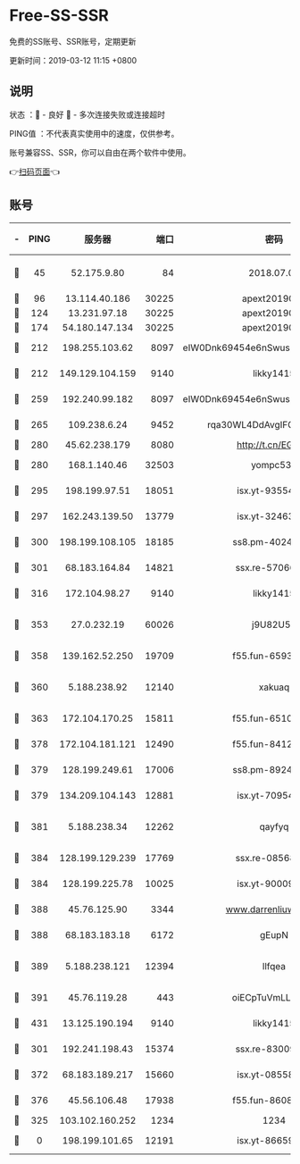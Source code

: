 # Free-SS-SSR

免费的SS账号、SSR账号，定期更新

更新时间：2019-03-12 11:15 +0800

## 说明

状态     ：🙂 - 良好 🙁 - 多次连接失败或连接超时

PING值   ：不代表真实使用中的速度，仅供参考。

账号兼容SS、SSR，你可以自由在两个软件中使用。

👉[扫码页面](https://liesauer.github.io/Free-SS-SSR/)👈

## 账号

|-|PING|服务器|端口|密码|加密方式|区域|
|:----:|:----:|:-----:|-----:|:----:|:----:|:----:|
|🙂|45|52.175.9.80|84|2018.07.07|chacha20-ietf-poly1305|HK|
|🙂|96|13.114.40.186|30225|apext2019006|chacha20|JP|
|🙂|124|13.231.97.18|30225|apext2019006|chacha20|JP|
|🙂|174|54.180.147.134|30225|apext2019006|chacha20|KR|
|🙂|212|198.255.103.62|8097|eIW0Dnk69454e6nSwuspv9DmS201tQ0D|aes-256-cfb|US|
|🙂|212|149.129.104.159|9140|likky1415|aes-256-cfb|HK|
|🙂|259|192.240.99.182|8097|eIW0Dnk69454e6nSwuspv9DmS201tQ0D|aes-256-cfb|US|
|🙂|265|109.238.6.24|9452|rqa30WL4DdAvgIFG6Fs3znzTa|aes-256-cfb|FR|
|🙂|280|45.62.238.179|8080|http://t.cn/EGJIyrl|rc4-md5|CA|
|🙂|280|168.1.140.46|32503|yompc535|aes-256-cfb|AU|
|🙂|295|198.199.97.51|18051|isx.yt-93554852|aes-256-cfb|US|
|🙂|297|162.243.139.50|13779|isx.yt-32463152|aes-256-cfb|US|
|🙂|300|198.199.108.105|18185|ss8.pm-40243246|aes-256-cfb|US|
|🙂|301|68.183.164.84|14821|ssx.re-57066553|aes-256-cfb|US|
|🙂|316|172.104.98.27|9140|likky1415|aes-256-cfb|JP|
|🙂|353|27.0.232.19|60026|j9U82U53|xchacha20-ietf-poly1305|HK|
|🙂|358|139.162.52.250|19709|f55.fun-65932073|aes-256-cfb|SG|
|🙂|360|5.188.238.92|12140|xakuaq|chacha20-ietf-poly1305|BR|
|🙂|363|172.104.170.25|15811|f55.fun-65106653|aes-256-cfb|SG|
|🙂|378|172.104.181.121|12490|f55.fun-84129293|aes-256-cfb|SG|
|🙂|379|128.199.249.61|17006|ss8.pm-89241157|aes-256-cfb|SG|
|🙂|379|134.209.104.143|12881|isx.yt-70954741|aes-256-cfb|SG|
|🙂|381|5.188.238.34|12262|qayfyq|chacha20-ietf-poly1305|BR|
|🙂|384|128.199.129.239|17769|ssx.re-08568423|aes-256-cfb|SG|
|🙂|384|128.199.225.78|10025|isx.yt-90009058|aes-256-cfb|SG|
|🙂|388|45.76.125.90|3344|www.darrenliuwei.com|aes-256-cfb|AU|
|🙂|388|68.183.183.18|6172|gEupN|aes-256-cfb|SG|
|🙂|389|5.188.238.121|12394|llfqea|chacha20-ietf-poly1305|BR|
|🙂|391|45.76.119.28|443|oiECpTuVmLLxk4Ts|aes-256-cfb|AU|
|🙂|431|13.125.190.194|9140|likky1415|aes-256-cfb|KR|
|🙂|301|192.241.198.43|15374|ssx.re-83009337|aes-256-cfb|US|
|🙂|372|68.183.189.217|15660|isx.yt-08558409|aes-256-cfb|SG|
|🙂|376|45.56.106.48|17938|f55.fun-86086915|aes-256-cfb|US|
|🙁|325|103.102.160.252|1234|1234|rc4-md5|JP|
|🙁|0|198.199.101.65|12191|isx.yt-86659721|aes-256-cfb|US|

